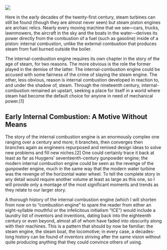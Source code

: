 ![](https://journals.plos.org/plosone/article/figure/image?size=large&id=10.1371/journal.pone.0299765.g001)


Here in the early decades of the twenty-first century, steam turbines can still be found (though they are almost never seen) but steam piston engines are archaic relics. Nearly every moving machine that we see—cars, trucks, lawnmowers, the aircraft in the sky and the boats in the water—derives its power directly from the combustion of a fuel (such as gasoline) inside of a piston: internal combustion, unlike the external combustion that produces steam from fuel burned outside the boiler.

The internal-combustion engine requires its own chapter in the story of the age of steam, for two reasons. The more obvious is the role the former played in the demise of the latter. The internal-combustion engine could be accused with some fairness of the crime of slaying the steam engine. The other, less obvious, reason is internal combustion developed in reaction to, and under the shadow of, steam. Through the nineteenth century, internal-combustion remained an upstart, seeking a place for itself in a world where steam had become the default choice for anyone in need of mechanical power.[1]

## Early Internal Combustion: A Motive Without Means

The story of the internal combustion engine is an enormously complex one ranging over a century and more; it branches, then converges then branches again as engineers repurposed and remixed design ideas to solve new problems and fill new niches.[2] One could certainly trace it back at least as far as Huygens’ seventeenth-century gunpowder engine; the modern internal combustion engine could be seen as the revenge of the gunpowder engine, much in the same way that the modern water turbine was the revenge of the horizontal water wheel. To tell the complete story in any detail would require another volume at least as large as this one, so I will provide only a montage of the most significant moments and trends as they relate to our larger story.

A thorough history of the internal combustion engine (which I will shorten from now on to “combustion engine” to spare the reader from either an eight-syllable mouthful or the infelicitous initialism “ICE”) would include a laundry list of inventors and inventions, dating back into the eighteenth century or even beyond, almost all of whom have faded into obscurity along with their machines. This is a pattern that should by now be familiar: the steam engine, the steam boat, the locomotive; in every case, a decades-long history can be found of inventors striving after the same vision without quite producing anything that they could convince others of using.